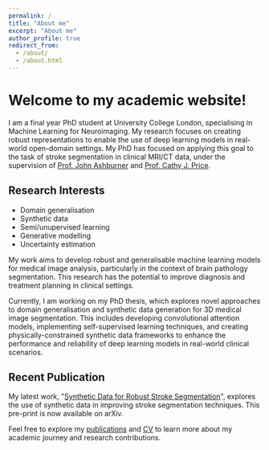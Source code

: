 ```yaml
---
permalink: /
title: "About me"
excerpt: "About me"
author_profile: true
redirect_from: 
  - /about/
  - /about.html
---
```


# Welcome to my academic website!

I am a final year PhD student at University College London, specialising in Machine Learning for Neuroimaging. My research focuses on creating robust representations to enable the use of deep learning models in real-world open-domain settings. My PhD has focused on applying this goal to the task of stroke segmentation in clinical MRI/CT data, under the supervision of [Prof. John Ashburner](https://scholar.google.com/citations?user=UWi2lukAAAAJ&hl=en) and [Prof. Cathy J. Price](https://scholar.google.com/citations?user=gyfMndoAAAAJ&hl=en).

## Research Interests

- Domain generalisation
- Synthetic data
- Semi/unupervised learning
- Generative modelling
- Uncertainty estimation

My work aims to develop robust and generalisable machine learning models for medical image analysis, particularly in the context of brain pathology segmentation. This research has the potential to improve diagnosis and treatment planning in clinical settings.

Currently, I am working on my PhD thesis, which explores novel approaches to domain generalisation and synthetic data generation for 3D medical image segmentation. This includes developing convolutional attention models, implementing self-supervised learning techniques, and creating physically-constrained synthetic data frameworks to enhance the performance and reliability of deep learning models in real-world clinical scenarios.

## Recent Publication

My latest work, "[Synthetic Data for Robust Stroke Segmentation](publication/2024-04-02-synthetic-data-for-robust-stroke-segmentation)", explores the use of synthetic data in improving stroke segmentation techniques. This pre-print is now available on arXiv.

Feel free to explore my [publications](/publications/) and [CV](/cv/) to learn more about my academic journey and research contributions.
